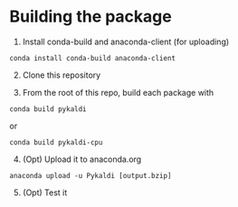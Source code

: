 Building the package
====================

1. Install conda-build and anaconda-client (for uploading)

```
conda install conda-build anaconda-client
```

2. Clone this repository

3. From the root of this repo, build each package with

```
conda build pykaldi
```

or 

```
conda build pykaldi-cpu
```

4. (Opt) Upload it to anaconda.org

```
anaconda upload -u Pykaldi [output.bzip]
```

5. (Opt) Test it
